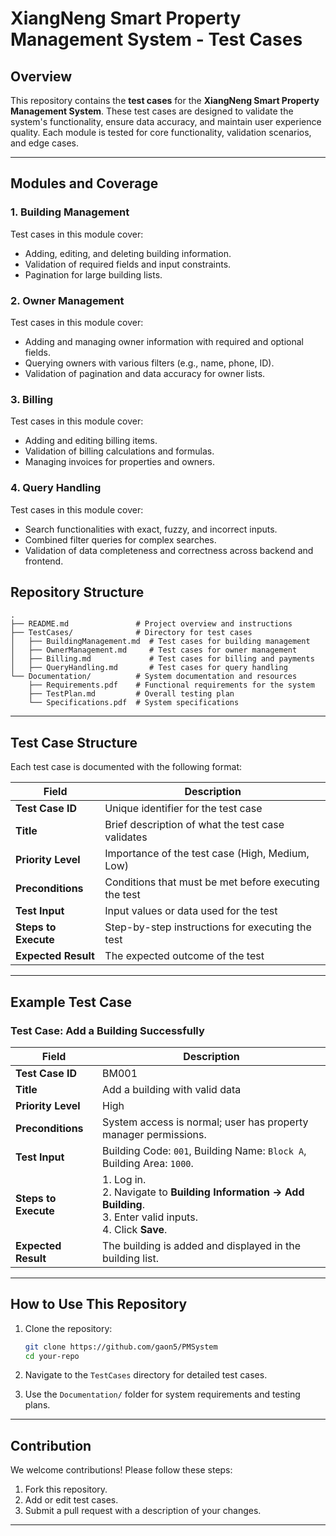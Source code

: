 

# XiangNeng Smart Property Management System - Test Cases

## Overview

This repository contains the **test cases** for the **XiangNeng Smart Property Management System**. These test cases are designed to validate the system's functionality, ensure data accuracy, and maintain user experience quality. Each module is tested for core functionality, validation scenarios, and edge cases.

---

## Modules and Coverage

### 1. **Building Management**
Test cases in this module cover:
- Adding, editing, and deleting building information.
- Validation of required fields and input constraints.
- Pagination for large building lists.

### 2. **Owner Management**
Test cases in this module cover:
- Adding and managing owner information with required and optional fields.
- Querying owners with various filters (e.g., name, phone, ID).
- Validation of pagination and data accuracy for owner lists.

### 3. **Billing**
Test cases in this module cover:
- Adding and editing billing items.
- Validation of billing calculations and formulas.
- Managing invoices for properties and owners.

### 4. **Query Handling**
Test cases in this module cover:
- Search functionalities with exact, fuzzy, and incorrect inputs.
- Combined filter queries for complex searches.
- Validation of data completeness and correctness across backend and frontend.


## Repository Structure

```
.
├── README.md               # Project overview and instructions
├── TestCases/              # Directory for test cases
│   ├── BuildingManagement.md  # Test cases for building management
│   ├── OwnerManagement.md     # Test cases for owner management
│   ├── Billing.md             # Test cases for billing and payments
│   ├── QueryHandling.md       # Test cases for query handling
└── Documentation/          # System documentation and resources
    ├── Requirements.pdf    # Functional requirements for the system
    ├── TestPlan.md         # Overall testing plan
    └── Specifications.pdf  # System specifications
```

---

## Test Case Structure

Each test case is documented with the following format:

| Field               | Description                                                                 |
|---------------------|-----------------------------------------------------------------------------|
| **Test Case ID**    | Unique identifier for the test case                                        |
| **Title**           | Brief description of what the test case validates                         |
| **Priority Level**  | Importance of the test case (High, Medium, Low)                           |
| **Preconditions**   | Conditions that must be met before executing the test                     |
| **Test Input**      | Input values or data used for the test                                    |
| **Steps to Execute**| Step-by-step instructions for executing the test                          |
| **Expected Result** | The expected outcome of the test                                          |

---

## Example Test Case

### Test Case: Add a Building Successfully

| Field               | Description                                                                 |
|---------------------|-----------------------------------------------------------------------------|
| **Test Case ID**    | BM001                                                                      |
| **Title**           | Add a building with valid data                                             |
| **Priority Level**  | High                                                                       |
| **Preconditions**   | System access is normal; user has property manager permissions.            |
| **Test Input**      | Building Code: `001`, Building Name: `Block A`, Building Area: `1000`.      |
| **Steps to Execute**| 1. Log in.<br>2. Navigate to **Building Information → Add Building**.<br>3. Enter valid inputs.<br>4. Click **Save**. |
| **Expected Result** | The building is added and displayed in the building list.                  |

---

## How to Use This Repository

1. Clone the repository:
   ```bash
   git clone https://github.com/gaon5/PMSystem
   cd your-repo
   ```

2. Navigate to the `TestCases` directory for detailed test cases.

3. Use the `Documentation/` folder for system requirements and testing plans.

---

## Contribution

We welcome contributions! Please follow these steps:
1. Fork this repository.
2. Add or edit test cases.
3. Submit a pull request with a description of your changes.

---


